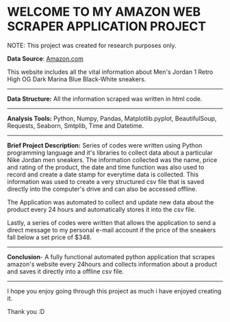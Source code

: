 # WELCOME TO MY AMAZON WEB SCRAPER APPLICATION PROJECT
NOTE: This project was created for research purposes only. 

**Data Source**: [Amazon.com](https://www.amazon.com/Jordan-Mens-Retro-555088-Patent/dp/B09F6LDPKT/ref=sr_1_2?crid=KIC753NJYZ72&keywords=jordan+1&qid=1684142344&sprefix=jordan+%2Caps%2C895&sr=8-2)

This website includes all the vital information about Men's Jordan 1 Retro High OG Dark Marina Blue Black-White sneakers.
________________________________________________________________________________________________________________________________________________________________
**Data Structure:** All the information scraped was written in html code.
________________________________________________________________________________________________________________________________________________________________
**Analysis Tools:** Python, Numpy, Pandas, Matplotlib.pyplot, BeautifulSoup, Requests, Seaborn, Smtplib, Time and Datetime.
________________________________________________________________________________________________________________________________________________________________

**Brief Project Description:** Series of codes were written using Python programming language and it's libraries to collect data about a particular Nike Jordan men sneakers. The information collected was the name, price and rating of the product, the date and time function was also used to record and create a date stamp for everytime data is collected. This information was used to create a very structured csv file that is saved directly into the computer's drive and can also be accessed offline.

The Application was automated to collect and update new data about the product every 24 hours and automatically stores it into the csv file.

Lastly, a series of codes were written that allows the application to send a direct message to my personal e-mail account if the price of the sneakers fall below a set price of $348.
________________________________________________________________________________________________________________________
**Conclusion**- A fully functional automated python application that scrapes amazon's website every 24hours and collects information about a product and saves it directly into a offline csv file.
_________________________________________________________________________________________________________________________
I hope you enjoy going through this project as much i have enjoyed creating it.

Thank you :D

